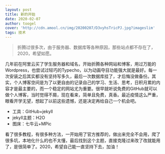 ```yaml
---
layout: post
title: 新的开始
date: 2020-02-07
author: toogel
cover: 'http://cdn.amool.cn/img/20200207/D3vyhsTricPJ.jpg?imageslim'
tags: 技术
---
```


> 折腾过很多次，由于服务器、数据库等各种原因，那些站点都不存在了，2020，希望如愿。



几年前在阿里云买了学生服务器和域名，开始折腾各种网站和博客，用过万能的Wordpress，也尝试过轻巧的Typecho，以为动画夺目功能强大就是最好。每一次安装之后其实都没有坚持写多久，最后一次数据库挂了，才后悔没做备份。其实，个人博客空间是为了以更自由的记录自己的学习、生活、思考，日积月累的内容才是最主要的，而一个稳定的网站尤为重要。很早就听说免费的GitHub就可以做个人博客，当时觉得不屑，现在看来，简单且免费，真香。最近疫情这么严重，眼看开学无望，想起了以前这些遗憾，还是决定再给自己一个机会吧。


+ 工具：GitHub+jekyll
+ jekyll主题：H2O
+ 图床：七牛云+MPic

看了很多教程，有很多种方法，一开始用了官方推荐的，做出来完全不会用，爬了很多坑，本地化什么的也不太懂，最后找到这个主题，直接克隆过来改了改就能用了，是很简单了。2020，希望自己能一直坚持下去，加油！

